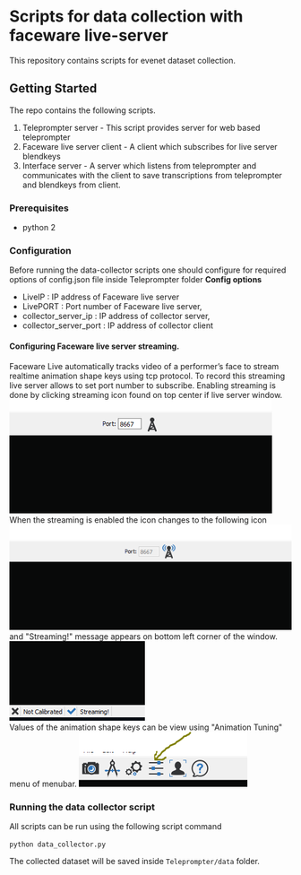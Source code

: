 # Scripts for data collection with faceware live-server

This repository contains scripts for evenet dataset collection. 
## Getting Started
The repo contains the following scripts.
1. Teleprompter server - This script provides server for web based teleprompter 
2. Faceware live server client - A client which subscribes for live server blendkeys
3. Interface server - A server which listens from teleprompter and communicates with the client
to save transcriptions from teleprompter and blendkeys from client. 

### Prerequisites

* python 2

### Configuration 
Before running the data-collector scripts one should configure for required options of config.json file inside Teleprompter folder
**Config options** 
*   LiveIP                  : IP address of Faceware live server
*   LivePORT                : Port number of Faceware live server,
*   collector_server_ip     : IP address of collector server,
*   collector_server_port	: IP address of collector client
#### Configuring Faceware live server streaming.
Faceware Live automatically tracks video of a performer’s face to stream realtime animation shape keys using tcp protocol. To record this streaming live server allows to set port number to subscribe. Enabling streaming is done by clicking streaming icon found on top center if live server window.  
![image 1](images/image1.PNG)   
When the streaming is enabled the icon changes to the following icon  
![image 4](images/image4.PNG)   
and "Streaming!" message appears on bottom left corner of the window.  
![image 2](images/image2.PNG)  
Values of the animation shape keys can be view using "Animation Tuning" menu of menubar.
![image 5](images/image5.PNG)
### Running the data collector script
All scripts can be run using the following script command

```python data_collector.py```

The collected dataset will be saved inside `Teleprompter/data` folder.